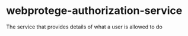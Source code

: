 # webprotege-authorization-service
The service that provides details of what a user is allowed to do
